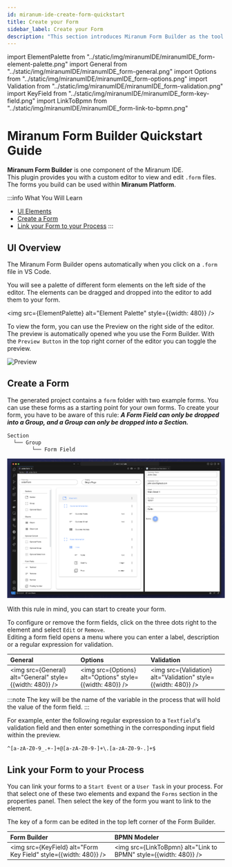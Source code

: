 ```yaml
---
id: miranum-ide-create-form-quickstart
title: Create your Form
sidebar_label: Create your Form
description: "This section introduces Miranum Form Builder as the tool to create and edit forms for Miranum Platform."
---
```


import ElementPalette from "../static/img/miranumIDE/miranumIDE_form-element-palette.png"
import General from "../static/img/miranumIDE/miranumIDE_form-general.png"
import Options from "../static/img/miranumIDE/miranumIDE_form-options.png"
import Validation from "../static/img/miranumIDE/miranumIDE_form-validation.png"
import KeyField from "../static/img/miranumIDE/miranumIDE_form-key-field.png"
import LinkToBpmn from "../static/img/miranumIDE/miranumIDE_form-link-to-bpmn.png"

# Miranum Form Builder Quickstart Guide

**Miranum Form Builder** is one component of the Miranum IDE.  
This plugin provides you with a custom editor to view and edit `.form` files.
The forms you build can be used within **Miranum Platform**.

:::info What You Will Learn
- [UI Elements](#ui-overview)
- [Create a Form](#create-a-form)
- [Link your Form to your Process](#link-your-form-to-your-process)
:::

## UI Overview

The Miranum Form Builder opens automatically when you click on a `.form` file in VS Code.

You will see a palette of different form elements on the left side of the editor.
The elements can be dragged and dropped into the editor to add them to your form.

<img src={ElementPalette} alt="Element Palette" style={{width: 480}} />

To view the form, you can use the Preview on the right side of the editor.
The preview is automatically opened whe you use the Form Builder.
With the `Preview Button` in the top right corner of the editor you can toggle the preview.

![Preview](../static/img/miranumIDE/miranumIDE_form-preview.gif)

## Create a Form

The generated project contains a `form` folder with two example forms.
You can use these forms as a starting point for your own forms.
To create your form, you have to be aware of this rule:
**_A Form Field can only be dropped into a Group, and a Group can only be dropped into a Section._**

```text
Section
  └── Group
        └── Form Field
```

![Example](../static/img/miranumIDE/miranumIDE_form-example.png)

With this rule in mind, you can start to create your form.

To configure or remove the form fields, click on the three dots right to the element and select `Edit` or `Remove`.  
Editing a form field opens a menu where you can enter a label, description or a regular expression for validation.

| General                                                  | Options                                                  | Validation                                                     |
|:---------------------------------------------------------|:---------------------------------------------------------|:---------------------------------------------------------------|
| <img src={General} alt="General" style={{width: 480}} /> | <img src={Options} alt="Options" style={{width: 480}} /> | <img src={Validation} alt="Validation" style={{width: 480}} /> |

:::note
The key will be the name of the variable in the process that will hold the value of the form field.
:::

For example, enter the following regular expression to a `Textfield`'s validation field and then enter something in the corresponding
input field within the preview.

```text
^[a-zA-Z0-9_.+-]+@[a-zA-Z0-9-]+\.[a-zA-Z0-9-.]+$
```

## Link your Form to your Process

You can link your forms to a `Start Event` or a `User Task` in your process.
For that select one of these two elements and expand the `Forms` section in the properties panel.
Then select the key of the form you want to link to the element.

The key of a form can be edited in the top left corner of the Form Builder.

| Form Builder                                                     | BPMN Modeler                                                     |
|:-----------------------------------------------------------------|:-----------------------------------------------------------------|
| <img src={KeyField} alt="Form Key Field" style={{width: 480}} /> | <img src={LinkToBpmn} alt="Link to BPMN" style={{width: 480}} /> |
